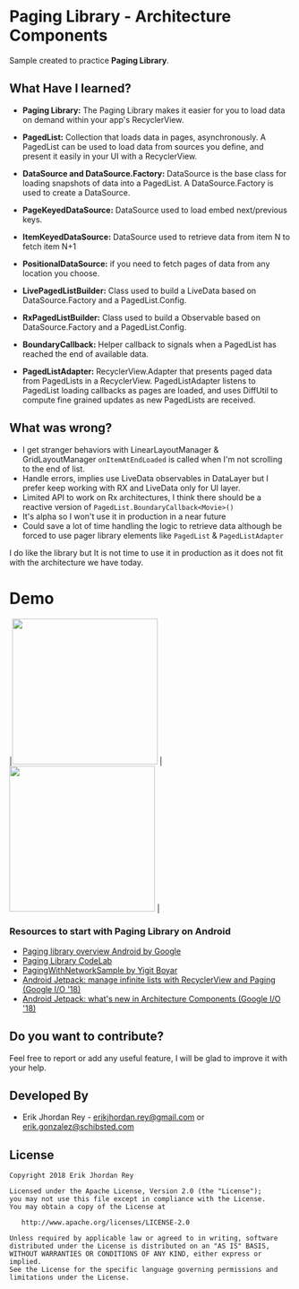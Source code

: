  # Paging Library - Architecture Components

Sample created to practice **Paging Library**.

## What Have I learned?

* **Paging Library:** The Paging Library makes it easier for you to load data on demand within your app's RecyclerView.
  
* **PagedList:** Collection that loads data in pages, asynchronously. A PagedList can be used to load data from sources you define, and present it easily in your UI with a RecyclerView.
    
* **DataSource and DataSource.Factory:** DataSource is the base class for loading snapshots of data into a PagedList. A DataSource.Factory is used to create a DataSource.

* **PageKeyedDataSource:** DataSource used to load embed next/previous keys.

* **ItemKeyedDataSource:** DataSource used to retrieve data from item N to fetch item N+1

* **PositionalDataSource:** if you need to fetch pages of data from any location you choose.

* **LivePagedListBuilder:** Class used to build a LiveData<PagedList> based on DataSource.Factory and a PagedList.Config.
  
* **RxPagedListBuilder:** Class used to build a Observable<PagedList> based on DataSource.Factory and a PagedList.Config.
  
* **BoundaryCallback:** Helper callback to signals when a PagedList has reached the end of available data.
    
* **PagedListAdapter:** RecyclerView.Adapter that presents paged data from PagedLists in a RecyclerView. PagedListAdapter listens to PagedList loading callbacks as pages are loaded, and uses DiffUtil to compute fine grained updates as new PagedLists are received.

## What was wrong?
 
 * I get stranger behaviors with LinearLayoutManager & GridLayoutManager  `onItemAtEndLoaded` is called when I'm not scrolling    to the end of list.
 * Handle errors, implies use LiveData observables in DataLayer but I prefer keep working with RX and LiveData only for UI layer.
 * Limited API to work on Rx architectures, I think there should be a reactive version of `PagedList.BoundaryCallback<Movie>()`
 * It's alpha so I won't use it in production in a near future
 * Could save a lot of time handling the logic to retrieve data although be forced to use pager library elements like `PagedList` & `PagedListAdapter`
 
I do like the library but It is not time to use it in production as it does not fit with the architecture we have today.

# Demo

|<img src="https://user-images.githubusercontent.com/5893477/39963467-36e02f3e-5631-11e8-8c0a-37739485c7d4.png" width="260"> |<img src="./art/movies_.gif" width="260"> |

### Resources to start with Paging Library on Android

* [Paging library overview Android by Google][10]
* [Paging Library CodeLab][11]
* [PagingWithNetworkSample by Yigit Boyar][12]
* [Android Jetpack: manage infinite lists with RecyclerView and Paging (Google I/O '18)][13]
* [Android Jetpack: what's new in Architecture Components (Google I/O '18)][13]

 [9]: https://developer.android.com/topic/libraries/architecture/paging/
[10]: https://codelabs.developers.google.com/codelabs/android-paging/index.html?index=..%2F..%2Findex#0
[11]: https://github.com/googlesamples/android-architecture-components/tree/master/PagingWithNetworkSample
[12]: https://www.youtube.com/watch?v=BE5bsyGGLf4
[13]: https://www.youtube.com/watch?v=pErTyQpA390&t=862s
[14]: https://antonioleiva.com/kotlin-android-developers-book/



Do you want to contribute?
--------------------------

Feel free to report or add any useful feature, I will be glad to improve it with your help.

Developed By
------------

* Erik Jhordan Rey  - <erikjhordan.rey@gmail.com> or <erik.gonzalez@schibsted.com>

License
-------

    Copyright 2018 Erik Jhordan Rey

    Licensed under the Apache License, Version 2.0 (the "License");
    you may not use this file except in compliance with the License.
    You may obtain a copy of the License at

       http://www.apache.org/licenses/LICENSE-2.0

    Unless required by applicable law or agreed to in writing, software
    distributed under the License is distributed on an "AS IS" BASIS,
    WITHOUT WARRANTIES OR CONDITIONS OF ANY KIND, either express or implied.
    See the License for the specific language governing permissions and
    limitations under the License.

